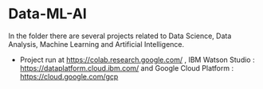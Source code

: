 # Data-ML-AI
In the folder there are several projects related to Data Science, Data Analysis, Machine Learning and Artificial Intelligence.
* Project run at https://colab.research.google.com/ , IBM Watson Studio : https://dataplatform.cloud.ibm.com/ and Google Cloud Platform : https://cloud.google.com/gcp
